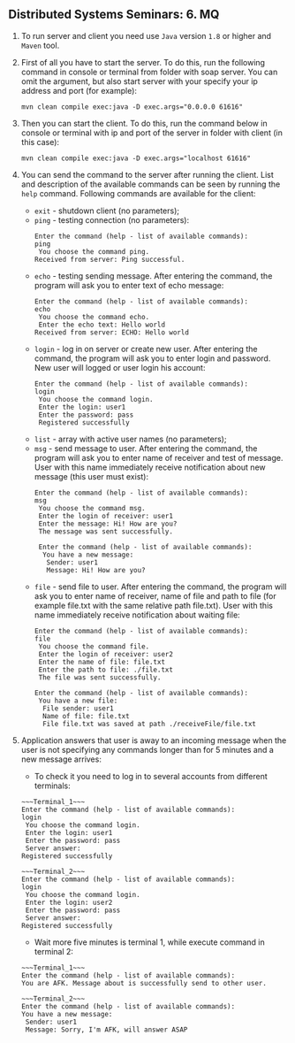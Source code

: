 ## Distributed Systems Seminars: 6. MQ

1. To run server and client you need use `Java` version `1.8` or higher and `Maven` tool.

2. First of all you have to start the server. To do this, run the following command in console or terminal from folder with soap server. You can omit the argument, but also start server with your specify your ip address and port (for example):
    ```
    mvn clean compile exec:java -D exec.args="0.0.0.0 61616"
    ```
3. Then you can start the client. To do this, run the command below in console or terminal with ip and port of the server in folder with client (in this case):
    ```
    mvn clean compile exec:java -D exec.args="localhost 61616"
    ```
4. You can send the command to the server after running the client. List and description of the available commands can be seen by running the `help` command. Following commands are available for the client:

    - `exit` - shutdown client (no parameters);
    - `ping` - testing connection (no parameters):
        ```
        Enter the command (help - list of available commands):
        ping
         You choose the command ping.
        Received from server: Ping successful.
        ```
    - `echo` - testing sending message. After entering the command, the program will ask you to enter text of echo message:
        ```
        Enter the command (help - list of available commands):
        echo
         You choose the command echo.
         Enter the echo text: Hello world
        Received from server: ECHO: Hello world
        ```
    - `login` - log in on server or create new user. After entering the command, the program will ask you to enter login and password. New user will logged or user login his account:
        ```
        Enter the command (help - list of available commands):
        login
         You choose the command login.
         Enter the login: user1
         Enter the password: pass
         Registered successfully
        ```
    - `list` - array with active user names (no parameters);
    - `msg` - send message to user. After entering the command, the program will ask you to enter name of receiver and test of message. User with this name immediately receive notification about new message (this user must exist):
        ```
        Enter the command (help - list of available commands):
        msg
         You choose the command msg.
         Enter the login of receiver: user1
         Enter the message: Hi! How are you?
         The message was sent successfully.

         Enter the command (help - list of available commands):
          You have a new message:
           Sender: user1
           Message: Hi! How are you?
        ```
    - `file` - send file to user. After entering the command, the program will ask you to enter name of receiver, name of file and path to file (for example file.txt with the same relative path file.txt). User with this name immediately receive notification about waiting file:
        ```
        Enter the command (help - list of available commands):
        file
         You choose the command file.
         Enter the login of receiver: user2
         Enter the name of file: file.txt
         Enter the path to file: ./file.txt
         The file was sent successfully.

        Enter the command (help - list of available commands):
         You have a new file:
          File sender: user1
          Name of file: file.txt
          File file.txt was saved at path ./receiveFile/file.txt
        ```

5. Application answers that user is away to an incoming message when the user is not specifying any commands longer than for 5 minutes and a new message arrives:
    - To check it you need to log in to several accounts from different terminals:
    ```
    ~~~Terminal_1~~~
    Enter the command (help - list of available commands):
    login
     You choose the command login.
     Enter the login: user1
     Enter the password: pass
     Server answer:
    Registered successfully
    ```
    ```
    ~~~Terminal_2~~~
    Enter the command (help - list of available commands):
    login
     You choose the command login.
     Enter the login: user2
     Enter the password: pass
     Server answer:
    Registered successfully
    ```
   - Wait more five minutes is terminal 1, while execute command in terminal 2:
    ```
    ~~~Terminal_1~~~
    Enter the command (help - list of available commands):
    You are AFK. Message about is successfully send to other user.
    ```
    ```
    ~~~Terminal_2~~~
    Enter the command (help - list of available commands):
    You have a new message:
     Sender: user1
     Message: Sorry, I'm AFK, will answer ASAP
    ```
